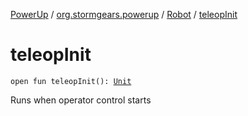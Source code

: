 [PowerUp](../../index.md) / [org.stormgears.powerup](../index.md) / [Robot](index.md) / [teleopInit](./teleop-init.md)

# teleopInit

`open fun teleopInit(): `[`Unit`](https://kotlinlang.org/api/latest/jvm/stdlib/kotlin/-unit/index.html)

Runs when operator control starts

